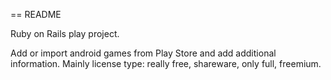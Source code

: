 == README

Ruby on Rails play project.

Add or import android games from Play Store and add additional information.
Mainly license type: really free, shareware, only full, freemium.
